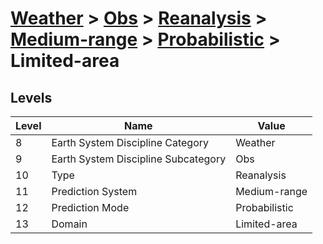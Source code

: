 # [Weather](../../../../..) > [Obs](../../../..) > [Reanalysis](../../..) > [Medium-range](../..) > [Probabilistic](..) > Limited-area

## Levels

| Level | Name | Value |
|-----|-----|-----|
| 8 | Earth System Discipline Category | Weather |
| 9 | Earth System Discipline Subcategory | Obs |
| 10 | Type | Reanalysis |
| 11 | Prediction System | Medium-range |
| 12 | Prediction Mode | Probabilistic |
| 13 | Domain | Limited-area |
